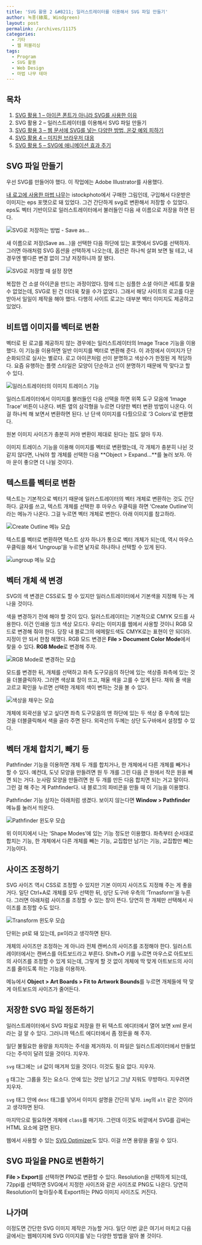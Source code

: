 ```yaml
---
title: 'SVG 활용 2 &#8211; 일러스트레이터를 이용해서 SVG 파일 만들기'
author: 녹풍(綠風, Windgreen)
layout: post
permalink: /archives/11175
categories:
  - 기타
  - 웹 퍼블리싱
tags:
  - Program
  - SVG 활용
  - Web Design
  - 마법 나무 테마
---
```

## 목차

1. [SVG 활용 1 – 아이콘 폰트가 아니라 SVG를 사용한 이유](/archives/11169)
2. SVG 활용 2 – 일러스트레이터를 이용해서 SVG 파일 만들기
3. [SVG 활용 3 – 웹 문서에 SVG를 넣는 다양한 방법, 온갖 예외 피하기](/archives/11213)
4. [SVG 활용 4 – 미지원 브라우저 대응](/archives/11338)
5. [SVG 활용 5 – SVG에 애니메이션 효과 주기](/archives/11444)


## SVG 파일 만들기

우선 SVG를 만들어야 했다. 이 작업에는 Adobe Illustrator를 사용했다.

[내 로고에 사용한 마법 나무][3]는 istockphoto에서 구매한 그림인데, 구입해서 다운받은 이미지는 eps 포맷으로 돼 있었다. 그건 간단하게 svg로 변환해서 저장할 수 있었다. eps도 벡터 기반이므로 일러스트레이터에서 불러들인 다음 새 이름으로 저장을 하면 된다.

![SVG로 저장하는 방법 - Save as...][4]

새 이름으로 저장(Save as&#8230;)을 선택한 다음 하단에 있는 포맷에서 SVG를 선택하자. 그러면 아래처럼 SVG 옵션을 선택하게 나오는데, 옵션은 하나씩 살펴 보면 될 테고, 내 경우엔 별다른 변경 없이 그냥 저장하니까 잘 됐다.

![SVG로 저장할 때 설정 장면][5]

복잡한 건 소셜 아이콘을 만드는 과정이었다. 맘에 드는 심플한 소셜 아이콘 세트를 찾을 수 없었는데, SVG로 된 건 더더욱 찾을 수가 없었다. 그래서 해당 사이트의 로고를 다운받아서 일일이 제작을 해야 했다. 다행히 사이트 로고는 대부분 벡터 이미지도 제공하고 있었다.

## 비트맵 이미지를 벡터로 변환

벡터로 된 로고를 제공하지 않는 경우에는 일러스트레이터의 Image Trace 기능을 이용했다. 이 기능을 이용하면 일반 이미지를 벡터로 변환해 준다. 이 과정에서 이미지가 단순화되므로 실사는 별로다. 로고 아이콘처럼 선이 분명하고 색상수가 한정된 게 적당하다. 요즘 유행하는 플랫 스타일은 모양이 단순하고 선이 분명하기 때문에 딱 맞다고 할 수 있다.

![일러스트레이터의 이미지 트레이스 기능][6]

일러스트레이터에서 이미지를 불러들인 다음 선택을 하면 위쪽 도구 모음에 &#8216;Image Trace&#8217; 버튼이 나온다. 버튼 옆의 삼각형을 누르면 다양한 벡터 변환 방법이 나온다. 이걸 하나씩 해 보면서 변환하면 된다. 난 단색 이미지를 다뤘으므로 &#8216;3 Colors&#8217;로 변환했다.

원본 이미지 사이즈가 충분히 커야 변환이 제대로 된다는 점도 알아 두자.

이미지 트레이스 기능을 이용해 이미지를 벡터로 변환했는데, 각 개체가 충분히 나뉜 것 같지 않다면, 나눠야 할 개체를 선택한 다음 **Object > Expand&#8230;**를 눌러 보자. 아마 운이 좋으면 더 나뉠 것이다.

## 텍스트를 벡터로 변환

텍스트는 기본적으로 벡터기 때문에 일러스트레이터의 벡터 개체로 변환하는 것도 간단하다. 글자를 쓰고, 텍스트 개체를 선택한 후 마우스 우클릭을 하면 &#8216;Create Outline&#8217;이라는 메뉴가 나온다. 그걸 누르면 벡터 개체로 변한다. 아래 이미지를 참고하라.

![Create Outline 메뉴 모습][7]

텍스트를 벡터로 변환하면 텍스트 상자 하나가 통으로 벡터 개체가 되는데, 역시 마우스 우클릭을 해서 &#8216;Ungroup&#8217;을 누르면 낱자로 하나하나 선택할 수 있게 된다.

![ungroup 메뉴 모습][8]

## 벡터 개체 색 변경

SVG의 색 변경은 CSS로도 할 수 있지만 일러스트레이터에서 기본색을 지정해 두는 게 나을 것이다.

색을 변경하기 전에 해야 할 것이 있다. 일러스트레이터는 기본적으로 CMYK 모드를 사용한다. 이건 인쇄용 잉크 색상 모드다. 우리는 이미지를 웹에서 사용할 것이니 RGB 모드로 변경해 줘야 한다. 당장 내 블로그의 에메랄드색도 CMYK로는 표현이 안 되더라. 지정이 안 되서 한참 헤맸다. RGB 모드 변경은 **File > Document Color Mode**에서 찾을 수 있다. **RGB Mode**로 변경해 주자.

![RGB Mode로 변경하는 모습][9]

모드를 변경한 뒤, 개체를 선택하고 좌측 도구모음의 하단에 있는 색상중 좌측에 있는 것을 더블클릭하자. 그러면 색상표 창이 뜨고, 채울 색을 고를 수 있게 된다. 채워 줄 색을 고르고 확인을 누르면 선택한 개체의 색이 변하는 것을 볼 수 있다.

![색상을 채우는 모습][10]

개체에 외곽선을 넣고 싶다면 좌측 도구모음의 맨 하단에 있는 두 색상 중 우측에 있는 것을 더블클릭해서 색을 골라 주면 된다. 외곽선의 두께는 상단 도구바에서 설정할 수 있다.

## 벡터 개체 합치기, 빼기 등

Pathfinder 기능을 이용하면 개체 두 개를 합치거나, 한 개체에서 다른 개체를 빼거나 할 수 있다. 예컨대, 도넛 모양을 만들려면 원 두 개를 그린 다음 큰 원에서 작은 원을 빼면 되는 거다. 눈사람 모양을 만들려면 원 두 개를 만든 다음 합치면 되는 거고 말이다. 그런 걸 해 주는 게 Pathfinder다. 내 블로그의 파비콘을 만들 때 이 기능을 이용했다.

Pathfinder 기능 상자는 아래처럼 생겼다. 보이지 않는다면 **Window > Pathfinder** 메뉴를 눌러서 띄운다.

![Pathfinder 윈도우 모습][11]

위 이미지에서 나는 &#8216;Shape Modes&#8217;에 있는 기능 정도만 이용했다. 좌측부터 순서대로 합치는 기능, 한 개체에서 다른 개체를 빼는 기능, 교집합만 남기는 기능, 교집합만 빼는 기능이다.

## 사이즈 조정하기

SVG 사이즈 역시 CSS로 조정할 수 있지만 기본 이미지 사이즈도 지정해 주는 게 좋을 거다. 일단 Ctrl+A로 개체를 모두 선택한 뒤, 상단 도구바 우측의 &#8216;Trnasform&#8217;을 누른다. 그러면 아래처럼 사이즈를 조정할 수 있는 창이 뜬다. 당연히 한 개체만 선택해서 사이즈를 조정할 수도 있다.

![Transform 윈도우 모습][12]

단위는 pt로 돼 있는데, px이라고 생각하면 된다.

개체의 사이즈만 조정하는 게 아니라 전체 캔버스의 사이즈를 조정해야 한다. 일러스트레이터에서는 캔버스를 아트보드라고 부른다. Shift+O 키를 누르면 마우스로 아트보드의 사이즈를 조정할 수 있게 되는데, 그렇게 할 것 없이 개체에 딱 맞게 아트보드의 사이즈를 줄이도록 하는 기능을 이용하자.

메뉴에서 **Object > Art Boards > Fit to Artwork Bounds**를 누르면 개체들에 딱 맞게 아트보드의 사이즈가 줄어든다.

## 저장한 SVG 파일 정돈하기

일러스트레이터에서 SVG 파일로 저장을 한 뒤 텍스트 에디터에서 열어 보면 xml 문서라는 걸 알 수 있다. 그러니까 텍스트 에디터에서 좀 정돈을 해 주자.

일단 불필요한 용량을 차지하는 주석을 제거하자. 이 파일은 일러스트레이터에서 만들었다는 주석이 달려 있을 것이다. 지우자.

`svg` 태그에는 `id` 값이 매겨져 있을 것이다. 이것도 필요 없다. 지우자.

`g` 태그는 그룹을 짓는 요소다. 안에 있는 것만 남기고 그냥 지워도 무방하다. 지우려면 지우자.

`svg` 태그 안에 `desc` 태그를 넣어서 이미지 설명을 간단히 넣자. `img`의 `alt` 같은 것이라고 생각하면 된다.

마지막으로 필요하면 개체에 `class`를 매기자. 그런데 이것도 바깥에서 SVG를 감싸는 HTML 요소에 걸면 된다.

웹에서 사용할 수 있는 [SVG Optimizer][13]도 있다. 이걸 쓰면 용량을 줄일 수 있다.

## SVG 파일을 PNG로 변환하기

**File > Export**를 선택하면 PNG로 변환할 수 있다. Resolution을 선택하게 되는데, 72ppi를 선택하면 SVG에서 지정한 사이즈와 같은 사이즈로 PNG도 나온다. 당연히 Resolution이 높아질수록 Export하는 PNG 이미지 사이즈도 커진다.

## 나가며

이정도면 간단한 SVG 이미지 제작은 가능할 거다. 일단 이번 글은 여기서 마치고 다음 글에서는 웹페이지에 SVG 이미지를 넣는 다양한 방법을 알아 볼 것이다.

 [3]: http://www.istockphoto.com/stock-illustration-3561299-magic-tree-amp-birdie.php
 [4]: /uploads/legacy/svg/save-as-svg.png
 [5]: /uploads/legacy/svg/save-as-svg-setting.png
 [6]: /uploads/legacy/svg/image-trace-for-svg.png
 [7]: /uploads/legacy/svg/illustrator-create-outline.png
 [8]: /uploads/legacy/svg/illustrator-ungroup.png
 [9]: /uploads/legacy/svg/illustrator-rgb-mode.png
 [10]: /uploads/legacy/svg/illustrator-fill.png
 [11]: /uploads/legacy/svg/illustrator-pathfinder-window.png
 [12]: /uploads/legacy/svg/illustrator-transform.png
 [13]: http://petercollingridge.appspot.com/svg-optimiser
